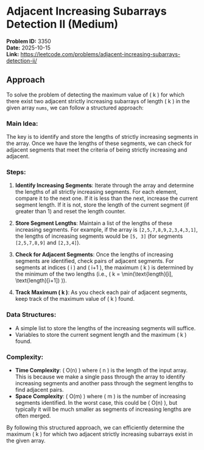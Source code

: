 # Adjacent Increasing Subarrays Detection II (Medium)

**Problem ID:** 3350  
**Date:** 2025-10-15  
**Link:** https://leetcode.com/problems/adjacent-increasing-subarrays-detection-ii/

## Approach

To solve the problem of detecting the maximum value of \( k \) for which there exist two adjacent strictly increasing subarrays of length \( k \) in the given array `nums`, we can follow a structured approach:

### Main Idea:
The key is to identify and store the lengths of strictly increasing segments in the array. Once we have the lengths of these segments, we can check for adjacent segments that meet the criteria of being strictly increasing and adjacent.

### Steps:
1. **Identify Increasing Segments**: Iterate through the array and determine the lengths of all strictly increasing segments. For each element, compare it to the next one. If it is less than the next, increase the current segment length. If it is not, store the length of the current segment (if greater than 1) and reset the length counter.

2. **Store Segment Lengths**: Maintain a list of the lengths of these increasing segments. For example, if the array is `[2,5,7,8,9,2,3,4,3,1]`, the lengths of increasing segments would be `[5, 3]` (for segments `[2,5,7,8,9]` and `[2,3,4]`).

3. **Check for Adjacent Segments**: Once the lengths of increasing segments are identified, check pairs of adjacent segments. For segments at indices \( i \) and \( i+1 \), the maximum \( k \) is determined by the minimum of the two lengths (i.e., \( k = \min(\text{length}[i], \text{length}[i+1]) \)).

4. **Track Maximum \( k \)**: As you check each pair of adjacent segments, keep track of the maximum value of \( k \) found.

### Data Structures:
- A simple list to store the lengths of the increasing segments will suffice.
- Variables to store the current segment length and the maximum \( k \) found.

### Complexity:
- **Time Complexity**: \( O(n) \) where \( n \) is the length of the input array. This is because we make a single pass through the array to identify increasing segments and another pass through the segment lengths to find adjacent pairs.
- **Space Complexity**: \( O(m) \) where \( m \) is the number of increasing segments identified. In the worst case, this could be \( O(n) \), but typically it will be much smaller as segments of increasing lengths are often merged.

By following this structured approach, we can efficiently determine the maximum \( k \) for which two adjacent strictly increasing subarrays exist in the given array.

